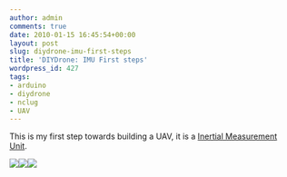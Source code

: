 ```yaml
---
author: admin
comments: true
date: 2010-01-15 16:45:54+00:00
layout: post
slug: diydrone-imu-first-steps
title: 'DIYDrone: IMU First steps'
wordpress_id: 427
tags:
- arduino
- diydrone
- nclug
- UAV
---
```


This is my first step towards building a UAV, it is a [Inertial Measurement Unit](http://en.wikipedia.org/wiki/Inertial_measurement_unit).

[![](https://xkyle.com/wp-content/uploads/2010-01-13-19.57.44-300x244.jpg)](https://xkyle.com/wp-content/uploads/2010-01-13-19.57.44.jpg)[![](https://xkyle.com/wp-content/uploads/2010-01-13-19.57.30-300x256.jpg)](https://xkyle.com/wp-content/uploads/2010-01-13-19.57.30.jpg)[![](https://xkyle.com/wp-content/uploads/2010-01-31-17.42.41-300x224.jpg)](https://xkyle.com/wp-content/uploads/2010-01-31-17.42.41.jpg)
